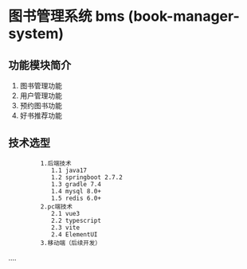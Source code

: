 # 图书管理系统 bms (book-manager-system)

## 功能模块简介
1. 图书管理功能
2. 用户管理功能
3. 预约图书功能
4. 好书推荐功能

## 技术选型
             1.后端技术
                1.1 java17  
                1.2 springboot 2.7.2
                1.3 gradle 7.4
                1.4 mysql 8.0+
                1.5 redis 6.0+
             2.pc端技术
                2.1 vue3
                2.2 typescript
                2.3 vite
                2.4 ElementUI
             3.移动端（后续开发）
 ....


